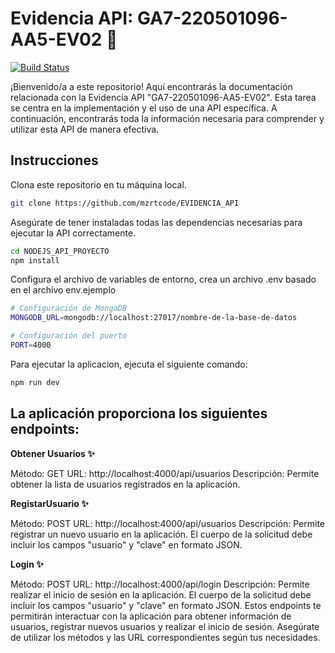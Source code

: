 # Evidencia API: GA7-220501096-AA5-EV02 🚀
[![Build Status](https://travis-ci.org/joemccann/dillinger.svg?branch=master)](https://travis-ci.org/joemccann/dillinger)

¡Bienvenido/a a este repositorio! Aquí encontrarás la documentación relacionada con la Evidencia API  "GA7-220501096-AA5-EV02". Esta tarea se centra en la implementación y el uso de una API específica. A continuación, encontrarás toda la información necesaria para comprender y utilizar esta API de manera efectiva.


## Instrucciones
Clona este repositorio en tu máquina local.
```sh
git clone https://github.com/mzrtcode/EVIDENCIA_API
```
Asegúrate de tener instaladas todas las dependencias necesarias para ejecutar la API correctamente.
```sh
cd NODEJS_API_PROYECTO
npm install
```
Configura el archivo de variables de entorno, crea un archivo .env basado en el archivo env.ejemplo
```sh
# Configuración de MongoDB
MONGODB_URL=mongodb://localhost:27017/nombre-de-la-base-de-datos

# Configuración del puerto
PORT=4000
```
Para ejecutar la aplicacion, ejecuta el siguiente comando:
```sh
npm run dev
```

## La aplicación proporciona los siguientes endpoints:

**Obtener Usuarios ✨**

Método: GET
URL: http://localhost:4000/api/usuarios
Descripción: Permite obtener la lista de usuarios registrados en la aplicación.

**RegistarUsuario ✨**

Método: POST
URL: http://localhost:4000/api/usuarios
Descripción: Permite registrar un nuevo usuario en la aplicación. El cuerpo de la solicitud debe incluir los campos "usuario" y "clave" en formato JSON.

**Login ✨**

Método: POST
URL: http://localhost:4000/api/login
Descripción: Permite realizar el inicio de sesión en la aplicación. El cuerpo de la solicitud debe incluir los campos "usuario" y "clave" en formato JSON.
Estos endpoints te permitirán interactuar con la aplicación para obtener información de usuarios, registrar nuevos usuarios y realizar el inicio de sesión. Asegúrate de utilizar los métodos y las URL correspondientes según tus necesidades.
